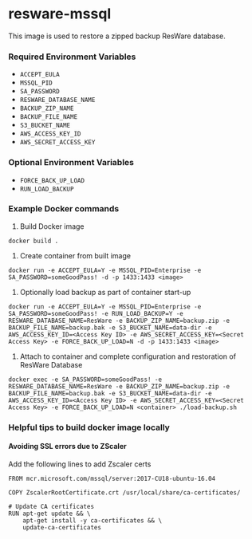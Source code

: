 # resware-mssql

This image is used to restore a zipped backup ResWare database.

### Required Environment Variables

- `ACCEPT_EULA`
- `MSSQL_PID`
- `SA_PASSWORD`
- `RESWARE_DATABASE_NAME`
- `BACKUP_ZIP_NAME`
- `BACKUP_FILE_NAME`
- `S3_BUCKET_NAME`
- `AWS_ACCESS_KEY_ID`
- `AWS_SECRET_ACCESS_KEY`

### Optional Environment Variables
- `FORCE_BACK_UP_LOAD`
- `RUN_LOAD_BACKUP`

### Example Docker commands

1. Build Docker image

  ```
  docker build .
  ```

1. Create container from built image

  ```
  docker run -e ACCEPT_EULA=Y -e MSSQL_PID=Enterprise -e SA_PASSWORD=someGoodPass! -d -p 1433:1433 <image>
  ```

1. Optionally load backup as part of container start-up

  ```
  docker run -e ACCEPT_EULA=Y -e MSSQL_PID=Enterprise -e SA_PASSWORD=someGoodPass! -e RUN_LOAD_BACKUP=Y -e RESWARE_DATABASE_NAME=ResWare -e BACKUP_ZIP_NAME=backup.zip -e BACKUP_FILE_NAME=backup.bak -e S3_BUCKET_NAME=data-dir -e AWS_ACCESS_KEY_ID=<Access Key ID> -e AWS_SECRET_ACCESS_KEY=<Secret Access Key> -e FORCE_BACK_UP_LOAD=N -d -p 1433:1433 <image>
  ```

1. Attach to container and complete configuration and restoration of ResWare Database

  ```
  docker exec -e SA_PASSWORD=someGoodPass! -e RESWARE_DATABASE_NAME=ResWare -e BACKUP_ZIP_NAME=backup.zip -e BACKUP_FILE_NAME=backup.bak -e S3_BUCKET_NAME=data-dir -e AWS_ACCESS_KEY_ID=<Access Key ID> -e AWS_SECRET_ACCESS_KEY=<Secret Access Key> -e FORCE_BACK_UP_LOAD=N <container> ./load-backup.sh
  ```

### Helpful tips to build docker image locally

#### Avoiding SSL errors due to ZScaler
Add the following lines to add Zscaler certs 

```
FROM mcr.microsoft.com/mssql/server:2017-CU18-ubuntu-16.04

COPY ZscalerRootCertificate.crt /usr/local/share/ca-certificates/

# Update CA certificates
RUN apt-get update && \
    apt-get install -y ca-certificates && \
    update-ca-certificates
```